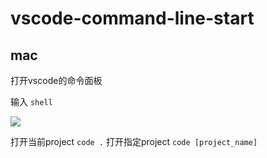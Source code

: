 
# vscode-command-line-start


## mac


打开vscode的命令面板


输入 `shell`


![](https://xiaobo-project.oss-cn-hangzhou.aliyuncs.com/business/20211215111708.png)


打开当前project  `code .`
打开指定project `code [project_name]`

